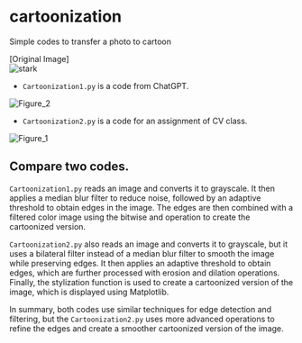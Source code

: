 # cartoonization
Simple codes to transfer a photo to cartoon

[Original Image]  
![stark](https://user-images.githubusercontent.com/82254758/228422133-4b83c9b0-2646-477b-90ec-174e6675c505.jpg)
  

- `Cartoonization1.py` is a code from ChatGPT.  
  
![Figure_2](https://user-images.githubusercontent.com/82254758/228422386-02262aeb-ad6c-4881-824e-6966d35cf045.png)  
  

- `Cartoonization2.py` is a code for an assignment of CV class.  
  
![Figure_1](https://user-images.githubusercontent.com/82254758/228422436-de81615b-657b-4eeb-8b63-3aec9496136a.png)
  
  
  
## Compare two codes.  
  
`Cartoonization1.py` reads an image and converts it to grayscale. It then applies a median blur filter to reduce noise, followed by an adaptive threshold to obtain edges in the image. The edges are then combined with a filtered color image using the bitwise and operation to create the cartoonized version.

`Cartoonization2.py` also reads an image and converts it to grayscale, but it uses a bilateral filter instead of a median blur filter to smooth the image while preserving edges. It then applies an adaptive threshold to obtain edges, which are further processed with erosion and dilation operations. Finally, the stylization function is used to create a cartoonized version of the image, which is displayed using Matplotlib.

In summary, both codes use similar techniques for edge detection and filtering, but the `Cartoonization2.py` uses more advanced operations to refine the edges and create a smoother cartoonized version of the image.



